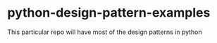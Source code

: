 # python-design-pattern-examples

This particular repo will have most of the design patterns in python 